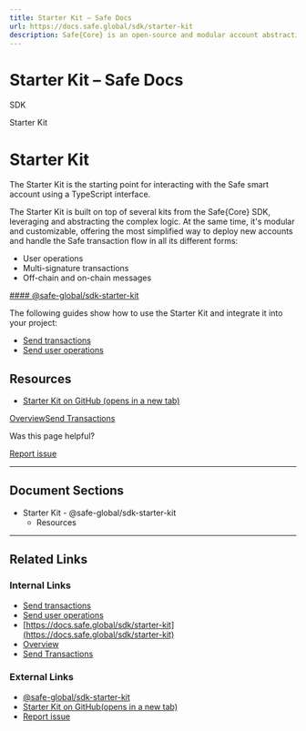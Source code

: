 ```yaml
---
title: Starter Kit – Safe Docs
url: https://docs.safe.global/sdk/starter-kit
description: Safe{Core} is an open-source and modular account abstraction stack. Learn about its features and how to use it.
---
```


# Starter Kit – Safe Docs

SDK

Starter Kit

# Starter Kit

The Starter Kit is the starting point for interacting with the Safe smart account using a TypeScript interface.

The Starter Kit is built on top of several kits from the Safe{Core} SDK, leveraging and abstracting the complex logic. At the same time, it's modular and customizable, offering the most simplified way to deploy new accounts and handle the Safe transaction flow in all its different forms:

- User operations
- Multi-signature transactions
- Off-chain and on-chain messages

[#### @safe-global/sdk-starter-kit](https://www.npmjs.com/package/@safe-global/sdk-starter-kit)

The following guides show how to use the Starter Kit and integrate it into your project:

- [Send transactions](/sdk/starter-kit/guides/send-transactions)
- [Send user operations](/sdk/starter-kit/guides/send-user-operations)

## Resources

- [Starter Kit on GitHub (opens in a new tab)](https://github.com/safe-global/safe-core-sdk/tree/main/packages/sdk-starter-kit)

[Overview](/sdk/overview "Overview")[Send Transactions](/sdk/starter-kit/guides/send-transactions "Send Transactions")

Was this page helpful?

[Report issue](https://github.com/safe-global/safe-docs/issues/new?assignees=&labels=nextra-feedback&projects=&template=nextra-feedback.yml&title=%5BFeedback%5D+)

---

## Document Sections

- Starter Kit
      - @safe-global/sdk-starter-kit
  - Resources

---

## Related Links

### Internal Links

- [Send transactions](https://docs.safe.global/sdk/starter-kit/guides/send-transactions)
- [Send user operations](https://docs.safe.global/sdk/starter-kit/guides/send-user-operations)
- [https://docs.safe.global/sdk/starter-kit](https://docs.safe.global/sdk/starter-kit)
- [Overview](https://docs.safe.global/sdk/overview)
- [Send Transactions](https://docs.safe.global/sdk/starter-kit/guides/send-transactions)

### External Links

- [@safe-global/sdk-starter-kit](https://www.npmjs.com/package/@safe-global/sdk-starter-kit)
- [Starter Kit on GitHub(opens in a new tab)](https://github.com/safe-global/safe-core-sdk/tree/main/packages/sdk-starter-kit)
- [Report issue](https://github.com/safe-global/safe-docs/issues/new?assignees=&labels=nextra-feedback&projects=&template=nextra-feedback.yml&title=%5BFeedback%5D+)
